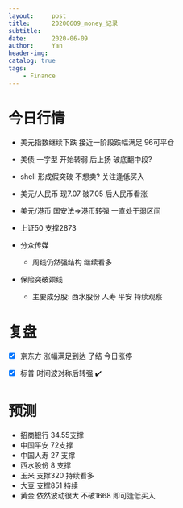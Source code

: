 ```yaml
---
layout:     post
title:      20200609_money_记录
subtitle:   
date:       2020-06-09
author:     Yan
header-img: 
catalog: true
tags:
    - Finance
---
```


# 今日行情

* 美元指数继续下跌 接近一阶段跌幅满足 96可平仓
   
* 美债 一字型 开始转弱 后上扬 破底翻中段?

* shell 形成假突破 不想卖? 关注逢低买入

* 美元/人民币 现7.07 破7.05 后人民币看涨

* 美元/港币 国安法=>港币转强 一直处于弱区间

* 上证50 支撑2873

* 分众传媒 

  * 周线仍然强结构  继续看多
 

* 保险突破颈线
  * 主要成分股: 西水股份 人寿 平安 持续观察
  
# 复盘


- [x] 京东方 涨幅满足到达 了结 今日涨停
- [x] 标普 时间波对称后转强 :heavy_check_mark:



# 预测
* 招商银行 34.55支撑
* 中国平安 72支撑
* 中国人寿 27 支撑
* 西水股份 8 支撑
* 玉米 支撑320 持续看多 
* 大豆 支撑851 持续
* 黄金 依然波动很大 不破1668 即可逢低买入
